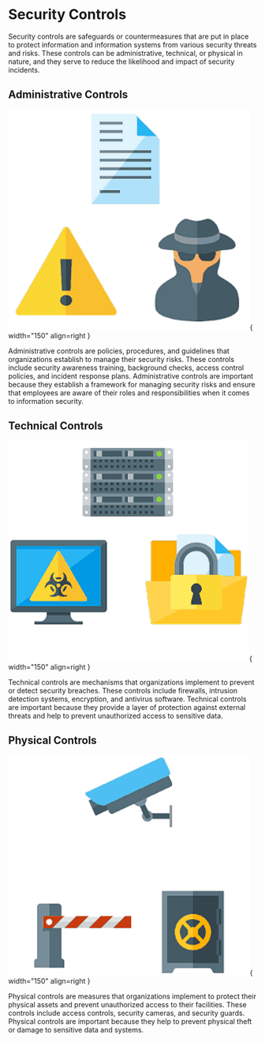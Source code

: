 # Security Controls

Security controls are safeguards or countermeasures that are put in place to protect information and information systems from various security threats and risks. These controls can be administrative, technical, or physical in nature, and they serve to reduce the likelihood and impact of security incidents.

## Administrative Controls
![admin](icons/administrative.png){ width="150" align=right }

Administrative controls are policies, procedures, and guidelines that organizations establish to manage their security risks. These controls include security awareness training, background checks, access control policies, and incident response plans. Administrative controls are important because they establish a framework for managing security risks and ensure that employees are aware of their roles and responsibilities when it comes to information security.

## Technical Controls
![technical](icons/technical.png){ width="150" align=right }

Technical controls are mechanisms that organizations implement to prevent or detect security breaches. These controls include firewalls, intrusion detection systems, encryption, and antivirus software. Technical controls are important because they provide a layer of protection against external threats and help to prevent unauthorized access to sensitive data.

## Physical Controls
![physical](icons/physical.png){ width="150" align=right }

Physical controls are measures that organizations implement to protect their physical assets and prevent unauthorized access to their facilities. These controls include access controls, security cameras, and security guards. Physical controls are important because they help to prevent physical theft or damage to sensitive data and systems.